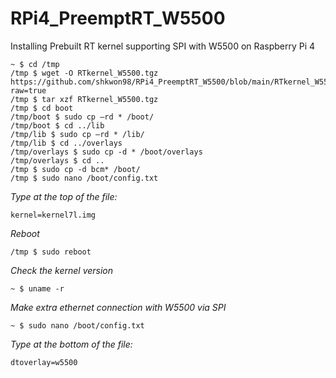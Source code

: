 # RPi4_PreemptRT_W5500
Installing Prebuilt RT kernel supporting SPI with W5500 on Raspberry Pi 4

    ~ $ cd /tmp
    /tmp $ wget -O RTkernel_W5500.tgz https://github.com/shkwon98/RPi4_PreemptRT_W5500/blob/main/RTkernel_W5500.tgz?raw=true
    /tmp $ tar xzf RTkernel_W5500.tgz
    /tmp $ cd boot
    /tmp/boot $ sudo cp –rd * /boot/ 
    /tmp/boot $ cd ../lib 
    /tmp/lib $ sudo cp –rd * /lib/ 
    /tmp/lib $ cd ../overlays 
    /tmp/overlays $ sudo cp -d * /boot/overlays 
    /tmp/overlays $ cd .. 
    /tmp $ sudo cp -d bcm* /boot/
    /tmp $ sudo nano /boot/config.txt
    
*Type at the top of the file:*

    kernel=kernel7l.img

*Reboot*

    /tmp $ sudo reboot
    
*Check the kernel version*

    ~ $ uname -r
    
*Make extra ethernet connection with W5500 via SPI*

    ~ $ sudo nano /boot/config.txt
    
*Type at the bottom of the file:*
    
    dtoverlay=w5500
